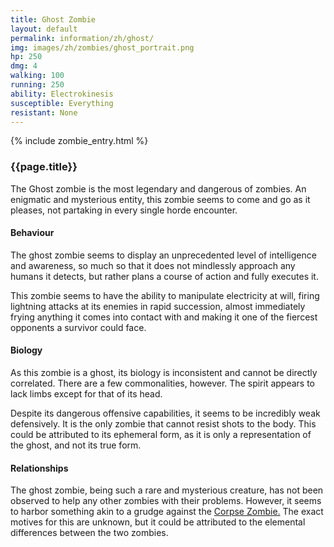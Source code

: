 ```yaml
---
title: Ghost Zombie
layout: default
permalink: information/zh/ghost/
img: images/zh/zombies/ghost_portrait.png
hp: 250
dmg: 4
walking: 100
running: 250
ability: Electrokinesis
susceptible: Everything
resistant: None
---
```


{% include zombie_entry.html %}

<h3>{{page.title}}</h3>
<p>The Ghost zombie is the most legendary and dangerous of zombies. An enigmatic and mysterious entity, this zombie seems to come and go as it pleases, not partaking in every single horde encounter.</p>

<h4>Behaviour</h4>
<p>The ghost zombie seems to display an unprecedented level of intelligence and awareness, so much so that it does not mindlessly approach any humans it detects, but rather plans a course of action and fully executes it.</p> <p>This zombie seems to have the ability to manipulate electricity at will, firing lightning attacks at its enemies in rapid succession, almost immediately frying anything it comes into contact with and making it one of the fiercest opponents a survivor could face.</p>

<h4>Biology</h4>
<p>As this zombie is a ghost, its biology is inconsistent and cannot be directly correlated. There are a few commonalities, however. The spirit appears to lack limbs except for that of its head. </p>
<p>Despite its dangerous offensive capabilities, it seems to be incredibly weak defensively. It is the only zombie that cannot resist shots to the body. This could be attributed to its ephemeral form, as it is only a representation of the ghost, and not its true form.</p>

<h4>Relationships</h4> 
<p>The ghost zombie, being such a rare and mysterious creature, has not been observed to help any other zombies with their problems. However, it seems to harbor something akin to a grudge against the <a href="{{site.baseurl}}/information/zh/corpse">Corpse Zombie.</a> The exact motives for this are unknown, but it could be attributed to the elemental differences between the two zombies.</p>